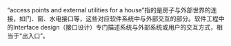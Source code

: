 “access points and external utilities for a house”指的是房子与外部世界的连接，如门、窗、水电接口等，这些对应软件系统中与外部交互的部分。软件工程中的Interface design（接口设计）专门描述系统与外部系统或用户的交互方式，相当于“出入口”。